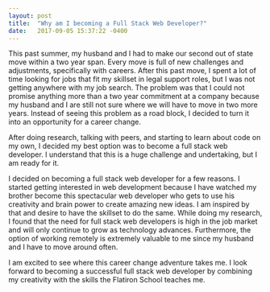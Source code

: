 ```yaml
---
layout: post
title:  "Why am I becoming a Full Stack Web Developer?"
date:   2017-09-05 15:37:22 -0400
---
```



This past summer, my husband and I had to make our second out of state move within a two year span. Every move is full of new challenges and adjustments, specifically with careers. After this past move, I spent a lot of time looking for jobs that fit my skillset in legal support roles, but I was not getting anywhere with my job search.  The problem was that I could not promise anything more than a two year commitment at a company because my husband and I are still not sure where we will have to move in two more years. Instead of seeing this problem as a road block, I decided to turn it into an opportunity for a career change.

After doing research, talking with peers, and starting to learn about code on my own, I decided my best option was to become a full stack web developer.  I understand that this is a huge challenge and undertaking, but I am ready for it. 

I decided on becoming a full stack web developer for a few reasons.  I started getting interested in web development because I have watched my brother become this spectacular web developer who gets to use his creativity and brain power to create amazing new ideas.  I am inspired by that and desire to have the skillset to do the same.  While doing my research, I found that the need for full stack web developers is high in the job market and will only continue to grow as technology advances.  Furthermore, the option of working remotely is extremely valuable to me since my husband and I have to move around often. 

I am excited to see where this career change adventure takes me. I look forward to becoming a successful full stack web developer by combining my creativity with the skills the Flatiron School teaches me.
